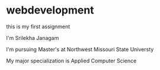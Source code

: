 # webdevelopment
this is my first assignment

I'm Srilekha Janagam

I'm pursuing Master's at Northwest Missouri State Universty

My major specialization is Applied Computer Science